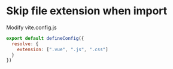 # Skip file extension when import

Modify vite.config.js
```js
export default defineConfig({
  resolve: {
    extension: [".vue", ".js", ".css"]
  }
})